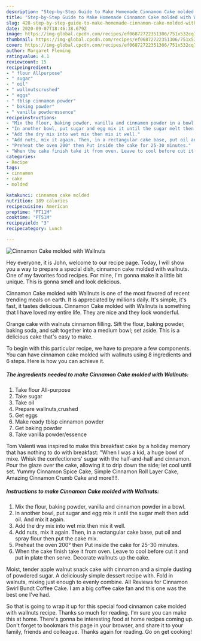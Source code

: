 ```yaml
---
description: "Step-by-Step Guide to Make Homemade Cinnamon Cake molded with Wallnuts"
title: "Step-by-Step Guide to Make Homemade Cinnamon Cake molded with Wallnuts"
slug: 428-step-by-step-guide-to-make-homemade-cinnamon-cake-molded-with-wallnuts
date: 2020-09-07T18:46:38.679Z
image: https://img-global.cpcdn.com/recipes/ef06872722351306/751x532cq70/cinnamon-cake-molded-with-wallnuts-recipe-main-photo.jpg
thumbnail: https://img-global.cpcdn.com/recipes/ef06872722351306/751x532cq70/cinnamon-cake-molded-with-wallnuts-recipe-main-photo.jpg
cover: https://img-global.cpcdn.com/recipes/ef06872722351306/751x532cq70/cinnamon-cake-molded-with-wallnuts-recipe-main-photo.jpg
author: Margaret Fleming
ratingvalue: 4.1
reviewcount: 15
recipeingredient:
- " flour Allpurpose"
- " sugar"
- " oil"
- " wallnutscrushed"
- " eggs"
- " tblsp cinnamon powder"
- " baking powder"
- " vanilla powderessence"
recipeinstructions:
- "Mix the flour, baking powder, vanilla and cinnamon powder in a bowl."
- "In another bowl, put sugar and egg mix it until the sugar melt then add oil. And mix it again."
- "Add the dry mix into wet mix then mix it well."
- "Add nuts, mix it again. Then, in a rectangular cake base, put oil and spray flour then put the cake mix."
- "Preheat the oven 200° then Put inside the cake for 25-30 minutes."
- "When the cake finish take it from oven. Leave to cool before cut it and put in plate then serve. Decorate wallnuts up the cake."
categories:
- Recipe
tags:
- cinnamon
- cake
- molded

katakunci: cinnamon cake molded 
nutrition: 189 calories
recipecuisine: American
preptime: "PT11M"
cooktime: "PT51M"
recipeyield: "3"
recipecategory: Lunch

---
```



![Cinnamon Cake molded with Wallnuts](https://img-global.cpcdn.com/recipes/ef06872722351306/751x532cq70/cinnamon-cake-molded-with-wallnuts-recipe-main-photo.jpg)

Hey everyone, it is John, welcome to our recipe page. Today, I will show you a way to prepare a special dish, cinnamon cake molded with wallnuts. One of my favorites food recipes. For mine, I'm gonna make it a little bit unique. This is gonna smell and look delicious.

Cinnamon Cake molded with Wallnuts is one of the most favored of recent trending meals on earth. It is appreciated by millions daily. It's simple, it's fast, it tastes delicious. Cinnamon Cake molded with Wallnuts is something that I have loved my entire life. They are nice and they look wonderful.

Orange cake with walnuts cinnamon filling. Sift the flour, baking powder, baking soda, and salt together into a medium bowl; set aside. This is a delicious cake that&#39;s easy to make.


To begin with this particular recipe, we have to prepare a few components. You can have cinnamon cake molded with wallnuts using 8 ingredients and 6 steps. Here is how you can achieve it.

<!--inarticleads1-->

##### The ingredients needed to make Cinnamon Cake molded with Wallnuts:

1. Take  flour All-purpose
1. Take  sugar
1. Take  oil
1. Prepare  wallnuts,crushed
1. Get  eggs
1. Make ready  tblsp cinnamon powder
1. Get  baking powder
1. Take  vanilla powder/essence


Tom Valenti was inspired to make this breakfast cake by a holiday memory that has nothing to do with breakfast: &#34;When I was a kid, a huge bowl of mixe. Whisk the confectioners&#39; sugar with the half-and-half and cinnamon. Pour the glaze over the cake, allowing it to drip down the side; let cool until set. Yummy Cinnamon Spice Cake, Simple Cinnamon Roll Layer Cake, Amazing Cinnamon Crumb Cake and more!!!!. 

<!--inarticleads2-->

##### Instructions to make Cinnamon Cake molded with Wallnuts:

1. Mix the flour, baking powder, vanilla and cinnamon powder in a bowl.
1. In another bowl, put sugar and egg mix it until the sugar melt then add oil. And mix it again.
1. Add the dry mix into wet mix then mix it well.
1. Add nuts, mix it again. Then, in a rectangular cake base, put oil and spray flour then put the cake mix.
1. Preheat the oven 200° then Put inside the cake for 25-30 minutes.
1. When the cake finish take it from oven. Leave to cool before cut it and put in plate then serve. Decorate wallnuts up the cake.


Moist, tender apple walnut snack cake with cinnamon and a simple dusting of powdered sugar. A deliciously simple dessert recipe with. Fold in walnuts, mixing just enough to evenly combine. All Reviews for Cinnamon Swirl Bundt Coffee Cake. I am a big coffee cake fan and this one was the best one I&#39;ve had. 

So that is going to wrap it up for this special food cinnamon cake molded with wallnuts recipe. Thanks so much for reading. I'm sure you can make this at home. There's gonna be interesting food at home recipes coming up. Don't forget to bookmark this page in your browser, and share it to your family, friends and colleague. Thanks again for reading. Go on get cooking!
